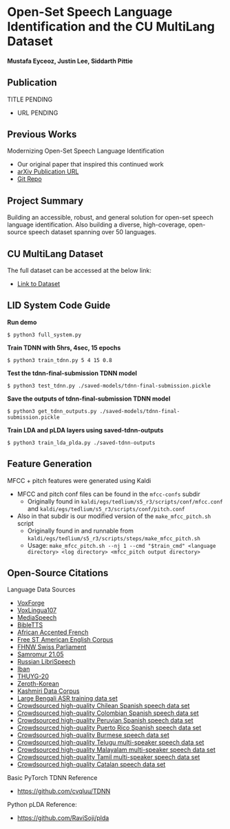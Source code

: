 # Open-Set Speech Language Identification and the CU MultiLang Dataset

#### Mustafa Eyceoz, Justin Lee, Siddarth Pittie

## Publication

TITLE PENDING
 - URL PENDING

## Previous Works

Modernizing Open-Set Speech Language Identification
 - Our original paper that inspired this continued work
 - [arXiv Publication URL](https://arxiv.org/abs/2205.10397)
 - [Git Repo](https://github.com/jjlee0802cu/open-set-lid)

## Project Summary
Building an accessible, robust, and general solution for open-set speech language identification.
Also building a diverse, high-coverage, open-source speech dataset spanning over 50 languages.

## CU MultiLang Dataset
The full dataset can be accessed at the below link:
 - [Link to Dataset](https://console.cloud.google.com/storage/browser/cu-multilang-dataset)

## LID System Code Guide

**Run demo**

```
$ python3 full_system.py
```

**Train TDNN with 5hrs, 4sec, 15 epochs**

```
$ python3 train_tdnn.py 5 4 15 0.8
```

**Test the tdnn-final-submission TDNN model**

```
$ python3 test_tdnn.py ./saved-models/tdnn-final-submission.pickle
```

**Save the outputs of tdnn-final-submission TDNN model**

```
$ python3 get_tdnn_outputs.py ./saved-models/tdnn-final-submission.pickle
```

**Train LDA and pLDA layers using saved-tdnn-outputs**

```
$ python3 train_lda_plda.py ./saved-tdnn-outputs
```

## Feature Generation
MFCC + pitch features were generated using Kaldi
 - MFCC and pitch conf files can be found in the `mfcc-confs` subdir
   - Originally found in `kaldi/egs/tedlium/s5_r3/scripts/conf/mfcc.conf` and `kaldi/egs/tedlium/s5_r3/scripts/conf/pitch.conf`
 - Also in that subdir is our modified version of the `make_mfcc_pitch.sh` script
   - Originally found in and runnable from `kaldi/egs/tedlium/s5_r3/scripts/steps/make_mfcc_pitch.sh`
   - Usage: `make_mfcc_pitch.sh --nj 1 --cmd "$train_cmd" <language directory> <log directory> <mfcc_pitch output directory>`

## Open-Source Citations
Language Data Sources
 - [VoxForge](http://www.voxforge.org/home)
 - [VoxLingua107](http://bark.phon.ioc.ee/voxlingua107/)
 - [MediaSpeech](https://openslr.org/108/)
 - [BibleTTS](https://openslr.org/129/)
 - [African Accented French](https://openslr.org/57/)
 - [Free ST American English Corpus](https://openslr.org/45/)
 - [FHNW Swiss Parliament](https://huggingface.co/datasets/Yves/fhnw_swiss_parliament)
 - [Samromur 21.05](https://www.openslr.org/112/)
 - [Russian LibriSpeech](https://openslr.org/96/)
 - [Iban](https://www.openslr.org/24/)
 - [THUYG-20](https://www.openslr.org/22/)
 - [Zeroth-Korean](https://www.openslr.org/40/)
 - [Kashmiri Data Corpus](https://www.openslr.org/122/)
 - [Large Bengali ASR training data set](https://openslr.org/53/)
 - [Crowdsourced high-quality Chilean Spanish speech data set](https://www.openslr.org/71/)
 - [Crowdsourced high-quality Colombian Spanish speech data set](https://www.openslr.org/72/)
 - [Crowdsourced high-quality Peruvian Spanish speech data set](https://www.openslr.org/73/)
 - [Crowdsourced high-quality Puerto Rico Spanish speech data set](https://www.openslr.org/74/)
 - [Crowdsourced high-quality Burmese speech data set](https://openslr.org/80/)
 - [Crowdsourced high-quality Telugu multi-speaker speech data set](https://openslr.org/66/)
 - [Crowdsourced high-quality Malayalam multi-speaker speech data set](https://openslr.org/63/)
 - [Crowdsourced high-quality Tamil multi-speaker speech data set](https://openslr.org/65/)
 - [Crowdsourced high-quality Catalan speech data set](https://openslr.org/69/)

Basic PyTorch TDNN Reference
 - https://github.com/cvqluu/TDNN

Python pLDA Reference:
- https://github.com/RaviSoji/plda
